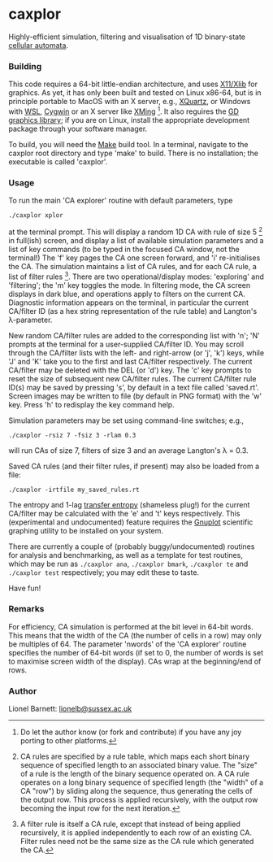 # caxplor
Highly-efficient simulation, filtering and visualisation of 1D binary-state [cellular automata](https://en.wikipedia.org/wiki/Cellular_automaton).

### Building
This code requires a 64-bit little-endian architecture, and uses [X11/Xlib](https://www.x.org/releases/current/doc/libX11/libX11/libX11.html) for graphics. As yet, it has only been built and tested on Linux x86-64, but is in principle portable to MacOS with an X server, e.g.,  [XQuartz](https://www.xquartz.org/), or Windows with [WSL](https://learn.microsoft.com/en-us/windows/wsl/), [Cygwin](https://www.cygwin.com/) or an X server like [XMing](http://www.straightrunning.com/XmingNotes/) [^1]. It also reguires the [GD graphics library](https://libgd.github.io/pages/about.html); if you are on Linux, install the appropriate development package through your software manager.

To build, you will need the [Make](https://www.gnu.org/software/make/) build tool. In a terminal, navigate to the caxplor root directory and type 'make' to build. There is no installation; the executable is called 'caxplor'.

### Usage
To run the main 'CA explorer' routine with default parameters, type
```
./caxplor xplor
```
at the terminal prompt. This will display a random 1D CA with rule of size 5 [^2] in full(ish) screen, and display a list of available simulation parameters and a list of key commands (to be typed in the focused CA window, not the terminal!) The 'f' key pages the CA one screen forward, and 'i' re-initialises the CA. The simulation maintains a list of CA rules, and for each CA rule, a list of filter rules [^3]. There are two operational/display modes: 'exploring' and 'filtering'; the 'm' key toggles the mode. In filtering mode, the CA screen displays in dark blue, and operations apply to filters on the current CA. Diagnostic information appears on the terminal, in particular the current CA/filter ID (as a hex string representation of the rule table) and Langton's &lambda;-parameter.

New random CA/filter rules are added to the corresponding list with 'n'; 'N' prompts at the terminal for a user-supplied CA/filter ID. You may scroll through the CA/filter lists with the left- and right-arrow (or 'j', 'k') keys, while 'J' and 'K' take you to the first and last CA/filter respectively. The current CA/filter may be deleted with the DEL (or 'd') key. The 'c' key prompts to reset the size of subsequent new CA/filter rules. The current CA/filter rule ID(s) may be saved by pressing 's', by default in a text file called 'saved.rt'. Screen images may be written to file (by default in PNG format) with the 'w' key. Press 'h' to redisplay the key command help.

Simulation parameters may be set using command-line switches; e.g.,
```
./caxplor -rsiz 7 -fsiz 3 -rlam 0.3
```
will run CAs of size 7, filters of size 3 and an average Langton's &lambda; = 0.3.

Saved CA rules (and their filter rules, if present) may also be loaded from a file:
```
./caxplor -irtfile my_saved_rules.rt
```
The entropy and 1-lag [transfer entropy](https://link.springer.com/book/10.1007/978-3-319-43222-9) (shameless plug!) for the current CA/filter may be calculated with the 'e' and 't' keys respectively. This (experimental and undocumented) feature requires the [Gnuplot](http://www.gnuplot.info/) scientific graphing utility to be installed on your system.

There are currently a couple of (probably buggy/undocumented) routines for analysis and benchmarking, as well as a template for test routines, which may be run as `./caxplor ana`, `./caxplor bmark`, `./caxplor te` and `./caxplor test` respectively; you may edit these to taste.

Have fun!

### Remarks
For efficiency, CA simulation is performed at the bit level in 64-bit words. This means that the width of the CA (the number of cells in a row) may only be multiples of 64. The parameter 'nwords' of the 'CA explorer' routine specifies the number of 64-bit words (if set to 0, the number of words is set to maximise screen width of the display). CAs wrap at the beginning/end of rows.

### Author
Lionel Barnett: lionelb@sussex.ac.uk

[^1]: Do let the author know (or fork and contribute) if you have any joy porting to other platforms.
[^2]: CA rules are specified by a rule table, which maps each short binary sequence of specified length to an associated binary value. The "size" of a rule is the length of the binary sequence operated on. A CA rule operates on a long binary sequence of specified length (the "width" of a CA "row") by sliding along the sequence, thus generating the cells of the output row. This process is applied recursively, with the output row becoming the input row for the next iteration.
[^3]: A filter rule is itself a CA rule, except that instead of being applied recursively, it is applied independently to each row of an existing CA. Filter rules need not be the same size as the CA rule which generated the CA.
